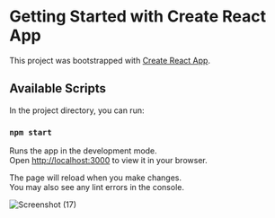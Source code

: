 # Getting Started with Create React App

This project was bootstrapped with [Create React App](https://github.com/facebook/create-react-app).

## Available Scripts

In the project directory, you can run:

### `npm start`

Runs the app in the development mode.\
Open [http://localhost:3000](http://localhost:3000) to view it in your browser.

The page will reload when you make changes.\
You may also see any lint errors in the console.

![Screenshot (17)](https://user-images.githubusercontent.com/106585815/195999124-e276415e-d36a-441f-90b9-1b8487a3f2ec.png)
